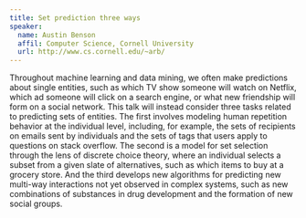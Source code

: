 ```yaml
---
title: Set prediction three ways
speaker:
  name: Austin Benson
  affil: Computer Science, Cornell University
  url: http://www.cs.cornell.edu/~arb/
---
```

Throughout machine learning and data mining, we often make predictions about single entities, such as which TV show someone will watch on Netflix, which ad someone will click on a search engine, or what new friendship will form on a social network. This talk will instead consider three tasks related to predicting sets of entities. The first involves modeling human repetition behavior at the individual level, including, for example, the sets of recipients on emails sent by individuals and the sets of tags that users apply to questions on stack overflow. The second is a model for set selection through the lens of discrete choice theory, where an individual selects a subset from a given slate of alternatives, such as which items to buy at a grocery store. And the third develops new algorithms for predicting new multi-way interactions not yet observed in complex systems, such as new combinations of substances in drug development and the formation of new social groups.
